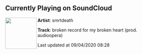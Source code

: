 ## Currently Playing on SoundCloud

[<img align="left" width="100" src="https://i1.sndcdn.com/artworks-000459113922-cyvh6k-t50x50.jpg">](https://soundcloud.com/smrtdeath/broken-record-for-my-broken-heart?in=smrtdeath/sets/well-be-alright-1)

**Artist**: smrtdeath 

**Track**: broken record for my broken heart (prod. audioopera)

Last updated at 09/04/2020 08:28
